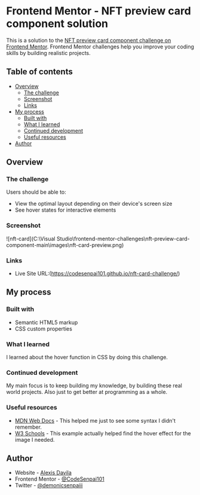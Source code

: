 # Frontend Mentor - NFT preview card component solution

This is a solution to the [NFT preview card component challenge on Frontend Mentor](https://www.frontendmentor.io/challenges/nft-preview-card-component-SbdUL_w0U). Frontend Mentor challenges help you improve your coding skills by building realistic projects. 

## Table of contents

- [Overview](#overview)
  - [The challenge](#the-challenge)
  - [Screenshot](#screenshot)
  - [Links](#links)
- [My process](#my-process)
  - [Built with](#built-with)
  - [What I learned](#what-i-learned)
  - [Continued development](#continued-development)
  - [Useful resources](#useful-resources)
- [Author](#author)

## Overview

### The challenge

Users should be able to:

- View the optimal layout depending on their device's screen size
- See hover states for interactive elements

### Screenshot

![nft-card](C:\Visual Studio\frontend-mentor-challenges\nft-preview-card-component-main\images\nft-card-preview.png)



### Links

- Live Site URL:(https://codesenpai101.github.io/nft-card-challenge/)

## My process

### Built with

- Semantic HTML5 markup
- CSS custom properties


### What I learned

I learned about the hover function in CSS by doing this challenge. 

### Continued development

My main focus is to keep building my knowledge, by building these real world projects. Also just to get better at programming as a whole.

### Useful resources

- [MDN Web Docs](https://developer.mozilla.org/en-US/) - This helped me just to see some syntax I didn't remember.
- [W3 Schools](https://www.example.com) - This example actually helped find the hover effect for the image I needed.


## Author

- Website - [Alexis Davila](https://codesenpai101.github.io/cv-2.0/)
- Frontend Mentor - [@CodeSenpai101](https://www.frontendmentor.io/profile/CodeSenpai101)
- Twitter - [@demonicsenpaiii](https://twitter.com/demonicsenpaiii)




